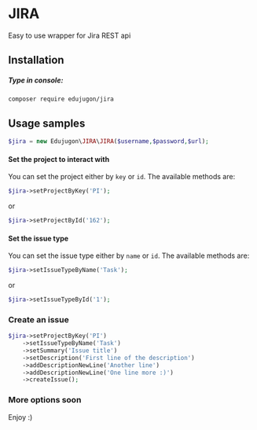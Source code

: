 # JIRA

Easy to use wrapper for Jira REST api

##  Installation

##### Type in console:

```
composer require edujugon/jira
```

##  Usage samples

```php
$jira = new Edujugon\JIRA\JIRA($username,$password,$url);
```

#### Set the project to interact with

You can set the project either by `key` or `id`.
The available methods are:

```php
$jira->setProjectByKey('PI');
```
or
```php
$jira->setProjectById('162');
```

#### Set the issue type

You can set the issue type either by `name` or `id`.
The available methods are:

```php
$jira->setIssueTypeByName('Task');
```
or
```php
$jira->setIssueTypeById('1');
```

### Create an issue

```php
$jira->setProjectByKey('PI')
    ->setIssueTypeByName('Task')
    ->setSummary('Issue title')
    ->setDescription('First line of the description')
    ->addDescriptionNewLine('Another line')
    ->addDescriptionNewLine('One line more :)')
    ->createIssue();
```

### More options soon

Enjoy :)